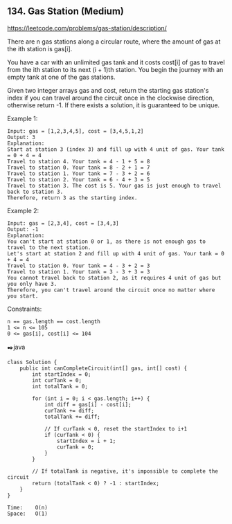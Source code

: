 ## 134. Gas Station (Medium)

https://leetcode.com/problems/gas-station/description/

There are n gas stations along a circular route, where the amount of gas at the ith station is gas[i].

You have a car with an unlimited gas tank and it costs cost[i] of gas to travel from the ith station to its next (i + 1)th station. You begin the journey with an empty tank at one of the gas stations.

Given two integer arrays gas and cost, return the starting gas station's index if you can travel around the circuit once in the clockwise direction, otherwise return -1. If there exists a solution, it is guaranteed to be unique.

 

Example 1:

    Input: gas = [1,2,3,4,5], cost = [3,4,5,1,2]
    Output: 3
    Explanation:
    Start at station 3 (index 3) and fill up with 4 unit of gas. Your tank = 0 + 4 = 4
    Travel to station 4. Your tank = 4 - 1 + 5 = 8
    Travel to station 0. Your tank = 8 - 2 + 1 = 7
    Travel to station 1. Your tank = 7 - 3 + 2 = 6
    Travel to station 2. Your tank = 6 - 4 + 3 = 5
    Travel to station 3. The cost is 5. Your gas is just enough to travel back to station 3.
    Therefore, return 3 as the starting index.
Example 2:

    Input: gas = [2,3,4], cost = [3,4,3]
    Output: -1
    Explanation:
    You can't start at station 0 or 1, as there is not enough gas to travel to the next station.
    Let's start at station 2 and fill up with 4 unit of gas. Your tank = 0 + 4 = 4
    Travel to station 0. Your tank = 4 - 3 + 2 = 3
    Travel to station 1. Your tank = 3 - 3 + 3 = 3
    You cannot travel back to station 2, as it requires 4 unit of gas but you only have 3.
    Therefore, you can't travel around the circuit once no matter where you start.
     

Constraints:

    n == gas.length == cost.length
    1 <= n <= 105
    0 <= gas[i], cost[i] <= 104


✒️java

    class Solution {
        public int canCompleteCircuit(int[] gas, int[] cost) {
            int startIndex = 0;
            int curTank = 0;
            int totalTank = 0;
    
            for (int i = 0; i < gas.length; i++) {
                int diff = gas[i] - cost[i];
                curTank += diff;
                totalTank += diff;
    
                // If curTank < 0, reset the startIndex to i+1
                if (curTank < 0) {
                    startIndex = i + 1;
                    curTank = 0;
                }
            }
    
            // If totalTank is negative, it's impossible to complete the circuit
            return (totalTank < 0) ? -1 : startIndex;
        }
    }

    Time:    O(n)
    Space:   O(1)
